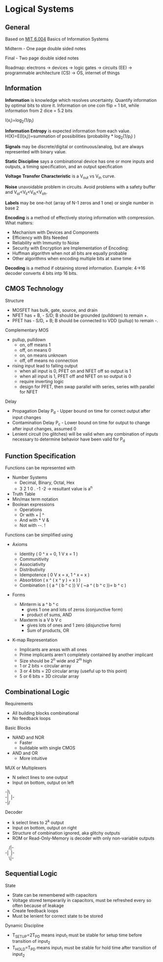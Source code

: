 # Logical Systems

## General

Based on [MIT 6.004](https://6004.mit.edu/) Basics of Information Systems

Midterm - One page double sided notes

Final - Two page double sided notes

Roadmap: electrons -> devices -> logic gates -> circuits (EE) -> programmable architecture (CS) -> OS, internet of things

## Information

**Information** is knowledge which resolves uncertainty. Quantify information by optimal bits to store it. Information on one coin flip = 1 bit, while information from 2 dice = 5.2 bits

I(x<sub>i</sub>)=log<sub>2</sub>(1/p<sub>i</sub>)


**Information Entropy** is expected information from each value.
H(X)=E(I(x<sub>i</sub>))=summation of possibilities (probability * log<sub>2</sub>(1/p<sub>i</sub>) )

**Signals** may be discrete/digital or continuous/analog, but are always represented with binary value.

**Static Discipline** says a combinational device has one or more inputs and outputs, a timing specification, and an output specfication

**Voltage Transfer Characteristic** is a V<sub>out</sub> vs V<sub>in</sub> curve.

**Noise** unavoidable problem in circuits. Avoid problems with a safety buffer and V<sub>ol</sub><V<sub>il</sub><V<sub>ih</sub><V<sub>oh</sub>.

**Labels** may be one-hot (array of N-1 zeros and 1 one) or single number in base 2

**Encoding** is a method of effectively storing information with compression. What matters:
- Mechanism  with Devices and Components
- Efficiency with Bits Needed
- Reliability with Immunity to Noise
- Security with Encryption
are
Implementation of Encoding:
- Huffman algorithm when not all bits are equally probable
- Other algorithms when encoding multiple bits at same time

**Decoding** is a method if obtaining stored information. Example: 4->16 decoder converts 4 bits intp 16 bits.

## CMOS Technology
Structure
- MOSFET has bulk, gate, source, and drain
- NFET has + B, - S/D; B should be grounded (pulldown) to remain +.
- PFET has - S/D, + B; B should be connected to VDD (pullup) to remain -.

Complementary MOS
- pullup, pulldown
  - on, off means 1
  - off, on means 0
  - on, on means unknown
  - off, off means no connection
- rising input lead to falling output
    - when all input is 0, PFET on and NFET off so output is 1
    - when all input is 1, PFET off and NFET on so output is 0
    - require inverting logic
    - design for PFET, then swap parallel with series, series with parallel for NFET

Delay
- Propagation Delay P<sub>d</sub> - Upper bound on time for correct output after input changes
- Contamination Delay P<sub>c</sub> - Lower bound on time for output to change after input changes, assumed 0
- Lenient circuit (no glitches) will be valid when any combination of inputs necessary to determine behavior have been valid for P<sub>d</sub>


## Function Specification
Functions can be represented with
- Number Systems
	- Decimal, Binary, Octal, Hex
	- 3 2 1 0 . -1 -2 -> resultant value is a<sup>n</sup>
- Truth Table
- Min/max term notation
- Boolean expressions
    - Operations
    - Or with + | ^
    - And with * V  \&
    - Not with --. !

Functions can be simplified using
- Axioms
	- Identity ( 0 ^ x = 0, 1 V x = 1 )
    - Communitivity 
    - Associativity 
    - Distributivity
    - Idempotence  ( 0 V x = x, 1 ^ x = x )
    - Absorbtion ( x ^ ( x ^ y ) = x ) )
    - Combination ( ( a ^ ( b ^ c )) V ( ~a ^ ( b ^ c ))=  b ^ c  )

- Forms
	- Minterm is a ^ b ^ c
		- gives 1 one and lots of zeros (conjunctive form)
		- product of sums, AND
	- Maxterm is a V b V c
		- gives lots of ones and 1 zero (disjunctive form)
		- Sum of products, OR

- K-map Representation
    - Implicants are areas with all ones
    - Prime implicants aren't completely contained by another implicant
    - Size should be 2<sup>n</sup> wide and 2<sup>m</sup> high
    - 1 or 2 bits = circular array
    - 3 or 4 bits = 2D circular array (useful up to this point)
    - 5 or 6 bits = 3D circular array

## Combinational Logic
Requirements
- All building blocks combinational
- No feedback loops

Basic Blocks
  - NAND and NOR
    - Faster
    - buildable with single CMOS
  - AND and OR
  	- More intuitive

MUX or Multiplexers
- N select lines to one output
- Input on bottom, output on left

-|\\  \
-|&nbsp; |- \
-|/

Decoder
- k select lines to 2<sup>k</sup> output
- Input on bottom, output on right
- Structure of combination ignored, aka glitchy outputs
- ROM or Read-Only-Memory is decoder with only non-variable outputs

&nbsp;&nbsp; /|- \
-|&nbsp; |- \
&nbsp;&nbsp; \\|-

## Sequential Logic

State
- State can be remembered with capacitors
- Voltage stored temperarily in capacitors, must be refreshed every so often because of leakage
- Create feedback loops
- Must be lenient for correct state to be stored

Dynamic Discipline
- T<sub>SETUP</sub>=2T<sub>PD</sub> means input<sub>1</sub> must be stable for setup time before transition of input<sub>2</sub>
- T<sub>HOLD</sub>=T<sub>PD</sub> means input<sub>1</sub> must be stable for hold time after transition of input<sub>2</sub>
